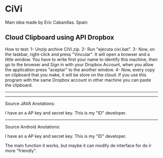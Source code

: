 CiVi
====
Main idea made by Eric Cabanillas. Spain

Cloud Clipboard using API Dropbox
---------------------------------------

How to test:
1- Unzip archive CiVi.zip.
2- Run "ejecuta civi.bat".
3- Now, on the taskbar, right-click and press "Vincular".
    It will open a browser and a little window. You have to write first your name to identify this machine,
    then go to the browser and Sign in with your Dropbox Account, when you allow the application press "aceptar" to the 
    another window.
4- Now, every copy on clipboard that you make, it will be store on the cloud. If you use this program with the same  Dropbox account in
  other machine you can paste the clipboard.
  
  
--------------------------------------  
---------------------------------------
Source JAVA Anotations:

I have an a AP key and secret key. This is my "ID" developer. 

---------------------------------------
Source Android Anotations:

I have an a AP key and secret key. This is my "ID" developer.

The main function it works, but maybe it can modify de interface for do ir more "friendly".
